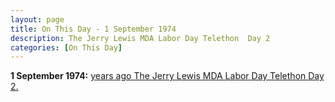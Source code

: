 ```yaml
---
layout: page
title: On This Day - 1 September 1974
description: The Jerry Lewis MDA Labor Day Telethon  Day 2
categories: [On This Day]
---
```


**1 September 1974:**
[<span id="age1"></span> years ago The Jerry Lewis MDA Labor Day Telethon  Day 2.](/us%20television/1974/08/31/jerry-lewis-mda-labor-day-telethon.html)

<!-- Script for calculating number of years ago -->
<script>
var dob = '19740901';
var year = Number(dob.substr(0, 4));
var month = Number(dob.substr(4, 2)) - 1;
var day = Number(dob.substr(6, 2));
var today = new Date();
var age1 = today.getFullYear() - year;
if (today.getMonth() < month || (today.getMonth() == month && today.getDate() < day)) {
age1--;
}
document.getElementById("age1").innerHTML=age1;
</script>
